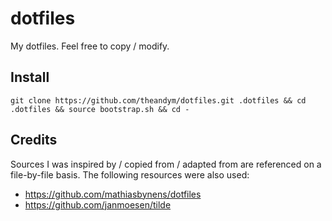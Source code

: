 dotfiles
========

My dotfiles. Feel free to copy / modify.


Install
-------

`git clone https://github.com/theandym/dotfiles.git .dotfiles && cd .dotfiles && source bootstrap.sh && cd -`


Credits
-------

Sources I was inspired by / copied from / adapted from are referenced on a
file-by-file basis. The following resources were also used:

* https://github.com/mathiasbynens/dotfiles
* https://github.com/janmoesen/tilde
